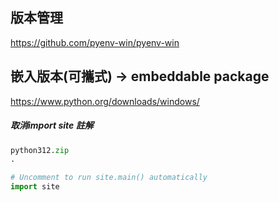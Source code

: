 ## 版本管理
https://github.com/pyenv-win/pyenv-win

## 嵌入版本(可攜式) -> embeddable package
https://www.python.org/downloads/windows/

##### 取消import site 註解
```py
python312.zip
.

# Uncomment to run site.main() automatically
import site

```
